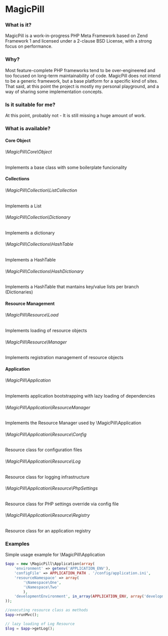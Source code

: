 # MagicPill
### What is it?
MagicPill is a work-in-progress PHP Meta Framework based on Zend Framework 1 and licensed under a 2-clause BSD License, with a strong focus on performance.

### Why?
Most feature-complete PHP frameworks tend to be over-engineered and too focused on long-term maintainability of code. MagicPill does not intend to be a generic framework, but a base platform for a specific kind of sites. That said, at this point the project is mostly my personal playground, and a way of sharing some implementation concepts.

### Is it suitable for me?
At this point, probably not - It is still missing a huge amount of work.

### What is available?

#### Core Object
###### \MagicPill\Core\Object
Implements a base class with some boilerplate funcionality

#### Collections
###### \MagicPill\Collection\ListCollection
  Implements a List
  
###### \MagicPill\Collection\Dictionary
  Implements a dictionary

###### \MagicPill\Collections\HashTable
  Implements a HashTable
  
###### \MagicPill\Collections\HashDictionary
  Implements a HashTable that mantains key/value lists per branch (Dictionaries)
  
#### Resource Management
###### \MagicPill\Resource\Load
Implements loading of resource objects

###### \MagicPill\Resource\Manager
Implements registration management of resource objects

#### Application
###### \MagicPill\Application
Implements application bootstrapping with lazy loading of dependencies

###### \MagicPill\Application\ResourceManager
Implements the Resource Manager used by \MagicPill\Application 

###### \MagicPill\Application\Resource\Config
Resource class for configuration files

###### \MagicPill\Application\Resource\Log
Resource class for logging infrastructure

###### \MagicPill\Application\Resource\PhpSettings
Resource class for PHP settings override via config file

###### \MagicPill\Application\Resource\Registry
Resource class for an application registry

### Examples
Simple usage example for \MagicPill\Application
```php
$app = new \MagicPill\Application(array(
    'environment' => getenv('APPLICATION_ENV'),
    'configFile' => APPLICATION_PATH . '/config/application.ini',
    'resourceNamespace' => array(
        '\Namespace\One',
        '\Namespace\Two'
        ),
    'developmentEnvironment', in_array(APPLICATION_ENV, array('development', 'testing', 'staging'))
));

//executing resource class as methods
$app->runMvc();

// lazy loading of Log Resource
$log = $app->getLog();
```
